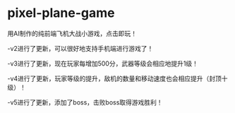 # pixel-plane-game

用AI制作的纯前端飞机大战小游戏，点击即玩！

-v2进行了更新，可以很好地支持手机端进行游戏了！

-v3进行了更新，现在玩家每增加500分，武器等级会相应地提升1级！

-v4进行了更新，玩家等级的提升，敌机的数量和移动速度也会相应提升（封顶十级）！

-v5进行了更新，添加了boss，击败boss取得游戏胜利！
